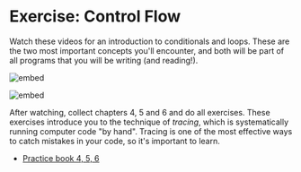 # Exercise: Control Flow

Watch these videos for an introduction to conditionals and loops. These are the two most important concepts you'll encounter, and both will be part of all programs that you will be writing (and reading!). 

![embed](https://www.youtube.com/embed/1wsaV5nVC7g?autoplay=1&rel=0)

![embed](https://www.youtube.com/embed/WgX8e_O7eG8?autoplay=1&rel=0)

After watching, collect chapters 4, 5 and 6 and do all exercises. These exercises introduce you to the technique of *tracing*, which is systematically running computer code "by hand". Tracing is one of the most effective ways to catch mistakes in your code, so it's important to learn.

- [Practice book 4, 5, 6]()
